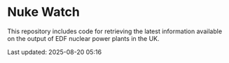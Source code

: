 # Nuke Watch

This repository includes code for retrieving the latest information available on the output of EDF nuclear power plants in the UK.

Last updated: 2025-08-20 05:16